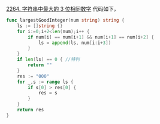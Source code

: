 [2264. 字符串中最大的 3 位相同数字](https://leetcode.cn/problems/largest-3-same-digit-number-in-string/description/)
代码如下，
```go
func largestGoodInteger(num string) string {
    ls := []string {}
    for i:=0;i+2<len(num);i++ {
        if num[i] == num[i+1] && num[i+1] == num[i+2] {
            ls = append(ls, num[i:i+3])
        }
    }
    if len(ls) == 0 { //特判
        return ""
    }
    res := "000"
    for _,s := range ls {
        if s[0] > res[0] {
            res = s 
        }
    }
    return res 
}
```